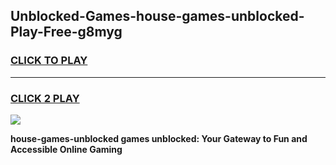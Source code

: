 
## Unblocked-Games-house-games-unblocked-Play-Free-g8myg
<h3>
<a href="https://premium76.site?title=house-games-unblocked&ref=23A">CLICK TO PLAY</a></h3>
<hr>

<h3>
<a href="https://premium76.site?title=house-games-unblocked&ref=23A">CLICK 2 PLAY</a>
  
</h3>

<a href="https://premium76.site?title=house-games-unblocked&ref=23A"><img src="https://clearcache.store/games.png"></a>


**house-games-unblocked games unblocked: Your Gateway to Fun and Accessible Online Gaming**
